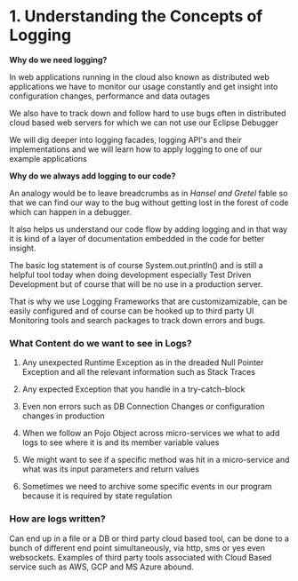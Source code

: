 # 1. Understanding the Concepts of Logging


**Why do we need logging?** 

In web applications running in the cloud also known as distributed web applications we have to monitor our usage constantly and get insight into configuration changes, performance and data outages

We also have to track down and follow hard to use bugs often in distributed cloud based web servers for which we can not use our Eclipse Debugger

We will dig deeper into logging facades, logging API's and their implementations and we will learn how to apply logging to one of our example applications

**Why do we always add logging to our code?**

An analogy would be to leave breadcrumbs as in *Hansel and Gretel* fable so that we can find our way to the bug without getting lost in the forest of code which can happen in a debugger. 

It also helps us understand our code flow by adding logging and in that way it is kind of a layer of documentation embedded in the code for better insight.

The basic log statement is of course System.out.println() and is still a helpful tool today when doing development especially Test Driven Development but of course that will be no use in a production server.

That is why we use Logging Frameworks that are customizamizable, can be easily configured and of course can be hooked up to third party UI Monitoring tools and search packages to track down errors and bugs. 

### What Content do we want to see in Logs?

1. Any unexpected Runtime Exception as in the dreaded Null Pointer Exception and all the relevant information such as Stack Traces

2. Any expected Exception that you handle in a try-catch-block

3. Even non errors such as DB Connection Changes or configuration changes in production

4. When we follow an Pojo Object across micro-services we what to add logs to see where it is and its member variable values

5. We might want to see if a specific method was hit in a micro-service and what was its input parameters and return values

6. Sometimes we need to archive some specific events in our program because it is required by state regulation

### How are logs written?

Can end up in a file or a DB or third party cloud based tool, can be done to a bunch of different end point simultaneously, via http, sms or yes even websockets. Examples of third party tools associated with Cloud Based service such as AWS, GCP and MS Azure abound.

